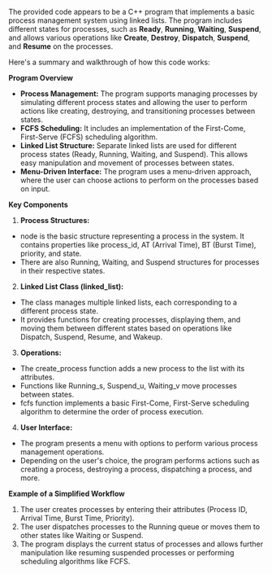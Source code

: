 The provided code appears to be a C++ program that implements a basic process management system using linked lists. The program includes different states for processes, such as **Ready**, **Running**, **Waiting**, **Suspend**, and allows various operations like **Create**, **Destroy**, **Dispatch**, **Suspend**, and **Resume** on the processes.

Here's a summary and walkthrough of how this code works:

**Program Overview**

  - **Process Management:** The program supports managing processes by simulating different process states and allowing the user to perform actions like creating, destroying, and transitioning processes between states.
  - **FCFS Scheduling:** It includes an implementation of the First-Come, First-Serve (FCFS) scheduling algorithm.
  - **Linked List Structure:** Separate linked lists are used for different process states (Ready, Running, Waiting, and Suspend). This allows easy manipulation and movement of processes between states.
  - **Menu-Driven Interface:** The program uses a menu-driven approach, where the user can choose actions to perform on the processes based on input.

**Key Components**

1. **Process Structures:**

  - node is the basic structure representing a process in the system. It contains properties like process_id, AT (Arrival Time), BT (Burst Time), priority, and state.
  - There are also Running, Waiting, and Suspend structures for processes in their respective states.

2. **Linked List Class (linked_list):**

  - The class manages multiple linked lists, each corresponding to a different process state.
  - It provides functions for creating processes, displaying them, and moving them between different states based on operations like Dispatch, Suspend, Resume, and Wakeup.

3. **Operations:**

  - The create_process function adds a new process to the list with its attributes.
  - Functions like Running_s, Suspend_u, Waiting_v move processes between states.
  - fcfs function implements a basic First-Come, First-Serve scheduling algorithm to determine the order of process execution.

4. **User Interface:**

  - The program presents a menu with options to perform various process management operations.
  - Depending on the user's choice, the program performs actions such as creating a process, destroying a process, dispatching a process, and more.

**Example of a Simplified Workflow**

  1. The user creates processes by entering their attributes (Process ID, Arrival Time, Burst Time, Priority).
  2. The user dispatches processes to the Running queue or moves them to other states like Waiting or Suspend.
  3. The program displays the current status of processes and allows further manipulation like resuming suspended processes or performing scheduling algorithms like FCFS.
